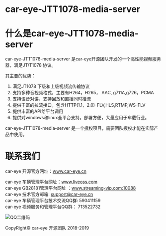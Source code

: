# car-eye-JTT1078-media-server

# 什么是car-eye-JTT1078-media-server


car-eye-JTT1078-media-server 是car-eye开源团队开发的一个高性能视频服务器，满足JT/T1078 协议。

其主要的优势：
1. 满足JT1078 下级和上级视频流传输协议
2. 支持多种音视频格式，主要有H264，H265， AAC, g711A,g726，PCMA
3. 支持语音对讲，支持回放和直播同时推流
5. 提供丰富的拉流接口，包含HTTP(1.1，2.0)-FLV,HLS,RTMP,WS-FLV
6. 提供丰富的API给平台调用
7. 提供对windows和linux全平台支持。部署方便，大量应用于车载行业。

car-eye-JTT1078-media-server 是一个授权项目，需要团队授权才能在实际产品中使用。


# 联系我们

car-eye 开源官方网址：www.car-eye.cn    

car-eye 车辆管理平台网址：www.liveoss.com  
car-eye GB28181管理平台网址 ：www.streaming-vip.com:10088     
car-eye 技术官方邮箱: support@car-eye.cn  
car-eye 车辆管理平台技术交流QQ群: 590411159   
car-eye 视频服务和管理平台QQ群：  713522732  

![QQ二维码](https://gitee.com/careye_open_source_platform/car-eye-jtt1078-media-server/blob/master/QQ.jpg)  

CopyRight©  car-eye 开源团队 2018-2019
